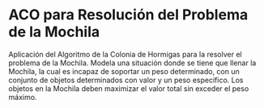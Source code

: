 
# ACO para Resolución del Problema de la Mochila

Aplicación del Algoritmo de la Colonia de Hormigas para la resolver
el problema de la Mochila. Modela una situación donde se tiene que llenar
la Mochila, la cual es incapaz de soportar un peso determinado, con un conjunto
de objetos determinados con valor y un peso específico. Los objetos en la Mochila deben maximizar el valor total sin exceder el peso máximo.


